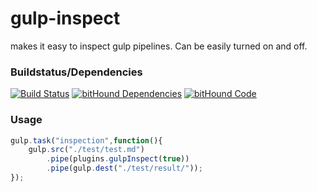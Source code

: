 # gulp-inspect
makes it easy to inspect gulp pipelines. Can be easily turned on and off.

### Buildstatus/Dependencies
[![Build Status](https://travis-ci.org/pushrocks/gulp-inspect.svg?branch=master)](https://travis-ci.org/pushrocks/gulp-inspect)
[![bitHound Dependencies](https://www.bithound.io/github/pushrocks/gulp-inspect/badges/dependencies.svg)](https://www.bithound.io/github/pushrocks/gulp-inspect/master/dependencies/npm)
[![bitHound Code](https://www.bithound.io/github/pushrocks/gulp-inspect/badges/code.svg)](https://www.bithound.io/github/pushrocks/gulp-inspect)

### Usage

```javascript
gulp.task("inspection",function(){
    gulp.src("./test/test.md")
        .pipe(plugins.gulpInspect(true))
        .pipe(gulp.dest("./test/result/"));
});
```
